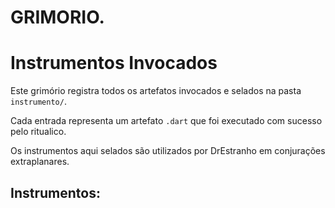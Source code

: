 # GRIMORIO.

   # Instrumentos Invocados

Este grimório registra todos os artefatos invocados e selados na pasta `instrumento/`.

Cada entrada representa um artefato `.dart` que foi executado com sucesso pelo ritualico.

Os instrumentos aqui selados são utilizados por DrEstranho em conjurações extraplanares.

## Instrumentos:

